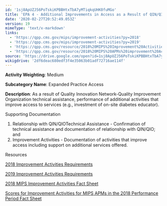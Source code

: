 ```yaml
---
id: '1sj8ApUZJ56PoTskiKPBBHtxTbA7yMTiqkqUHK0fuMGo'
title: 'EPA 4 - Additional Improvements in Access as a Result of QIN/QIO TA'
date: '2020-02-27T20:52:49.053Z'
version: 19
mimeType: 'text/x-markdown'
links:
  - 'https://qpp.cms.gov/mips/improvement-activities?py=2018'
  - 'https://qpp.cms.gov/mips/improvement-activities?py=2019'
  - 'https://qpp.cms.gov/resource/2018%20MIPS%20Improvement%20Activities%20Fact%20Sheet'
  - 'https://qpp.cms.gov/resource/2018%20MIPS%20APMs%20improvement%20Activities%20scores%20fact%20sheet'
source: 'https://drive.google.com/open?id=1sj8ApUZJ56PoTskiKPBBHtxTbA7yMTiqkqUHK0fuMGo'
wikigdrive: '2df6deac680edf3f4e35063b01adf72716ae114f'
---
```

**Activity Weighting**: Medium

**Subcategory Name**: Expanded Practice Access

**Description**: As a result of Quality Innovation Network-Quality Improvement Organization technical assistance, performance of additional activities that improve access to services (e.g., investment of on-site diabetes educator).

Supporting Documentation

1. Relationship with QIN/QIOTechnical Assistance - Confirmation of technical assistance and documentation of relationship with QIN/QIO; and
2. Improvement Activities - Documentation of activities that improve access including support on additional services offered.

Resources

[2018 Improvement Activities Requirements](https://qpp.cms.gov/mips/improvement-activities?py=2018)

[2019 Improvement Activities Requirements](https://qpp.cms.gov/mips/improvement-activities?py=2019)

[2018 MIPS Improvement Activities Fact Sheet](https://qpp.cms.gov/resource/2018%20MIPS%20Improvement%20Activities%20Fact%20Sheet)

[Scores for Improvement Activities for MIPS APMs in the 2018 Performance Period Fact Sheet](https://qpp.cms.gov/resource/2018%20MIPS%20APMs%20improvement%20Activities%20scores%20fact%20sheet)
